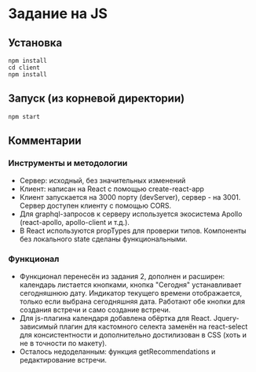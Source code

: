 # Задание на JS

## Установка

```
npm install
cd client
npm install
```

## Запуск (из корневой директории)

```
npm start
```

## Комментарии

### Инструменты и методологии

* Сервер: исходный, без значительных изменений
* Клиент: написан на React с помощью create-react-app
* Клиент запускается на 3000 порту (devServer), сервер - на 3001. Сервер доступен клиенту с помощью CORS.
* Для graphql-запросов к серверу используется экосистема Apollo (react-apollo, apollo-client и т.д.).
* В React используются propTypes для проверки типов. Компоненты без локального state сделаны функциональными.

### Функционал

* Функционал перенесён из задания 2, дополнен и расширен: календарь листается кнопками, кнопка "Сегодня" устанавливает сегодняшнюю дату. Индикатор текущего времени отображается, только если выбрана сегодняшняя дата. Работают обе кнопки для создания встречи и само создание встречи.
* Для js-плагина календаря добавлена обёртка для React. Jquery-зависимый плагин для кастомного селекта заменён на react-select для консистентности и дополнительно достилизован в CSS (хоть и не в точности по макету).
* Осталось недоделанным: функция getRecommendations и редактирование встречи.
